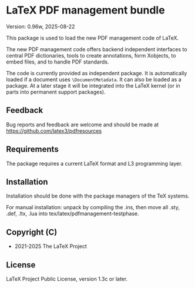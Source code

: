 # LaTeX PDF management bundle

Version: 0.96w, 2025-08-22

This package is used to load the new PDF management code
of LaTeX.

The new PDF management code offers backend independent interfaces to central
PDF dictionaries, tools to create annotations, form Xobjects, to embed
files, and to handle PDF standards.

The code is currently provided as independent package. It is automatically
loaded if a document uses `\DocumentMetadata`. It can also be loaded as a package.
At a later stage it will be integrated into the LaTeX kernel (or in parts into permanent support packages).

## Feedback
Bug reports and feedback are welcome and should be made at 
https://github.com/latex3/pdfresources

## Requirements 
The package requires a current LaTeX format
and L3 programming layer.

## Installation

Installation should be done with the package managers of the TeX systems.

For manual installation: unpack by compiling the .ins, then move all
.sty, .def, .ltx, .lua into tex/latex/pdfmanagement-testphase.


## Copyright (C)
* 2021-2025 The LaTeX Project

## License
LaTeX Project Public License, version 1.3c or later.
